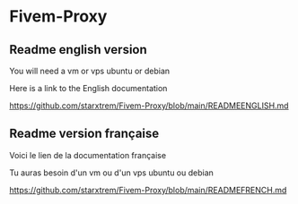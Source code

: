 # Fivem-Proxy

## Readme english version

You will need a vm or vps ubuntu or debian

Here is a link to the English documentation

https://github.com/starxtrem/Fivem-Proxy/blob/main/READMEENGLISH.md

## Readme version française

Voici le lien de la documentation française

Tu auras besoin d'un vm ou d'un vps ubuntu ou debian

https://github.com/starxtrem/Fivem-Proxy/blob/main/READMEFRENCH.md
